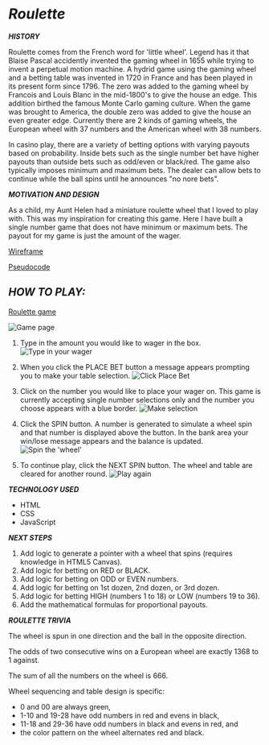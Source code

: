 # **_Roulette_**

**_HISTORY_**

Roulette comes from the French word for 'little wheel'. Legend has it that Blaise Pascal accidently invented the gaming wheel in 1655 while trying to invent a perpetual motion machine. A hydrid game using the gaming wheel and a betting table was invented in 1720 in France and has been played in its present form since 1796. The zero was added to the gaming wheel by Francois and Louis Blanc in the mid-1800's to give the house an edge. This addition birthed the famous Monte Carlo gaming culture. When the game was brought to America, the double zero was added to give the house an even greater edge. Currently there are 2 kinds of gaming wheels, the European wheel with 37 numbers and the American wheel with 38 numbers.

In casino play, there are a variety of betting options with varying payouts based on probability. Inside bets such as the single number bet have higher payouts than outside bets such as odd/even or black/red. The game also typically imposes minimum and maximum bets. The dealer can allow bets to continue while the ball spins until he announces "no nore bets".

**_MOTIVATION AND DESIGN_**

As a child, my Aunt Helen had a miniature roulette wheel that I loved to play with. This was my inspiration for creating this game. Here I have built a single number game that does not have minimum or maximum bets. The payout for my game is just the amount of the wager.

[Wireframe](https://wireframe.cc/pro/pp/3d912db8b264588)

[Pseudocode](https://docs.google.com/document/d/1SJwBhMl_dXjQCciWCenDWi_vRhLC5N65a3xe0IveJaM/edit?usp=sharing)


## **_HOW TO PLAY:_**

[Roulette game](https://bethsmith0623.github.io/Roulette/)


![Game page](https://i.imgur.com/Ip8WHov.png)


1. Type in the amount you would like to wager in the box.
![Type in your wager](https://i.imgur.com/OSWulYJ.png)

2. When you click the PLACE BET button a message appears prompting you to make your table selection.
![Click Place Bet](https://i.imgur.com/wKLwk7B.png)

3. Click on the number you would like to place your wager on. This game is currently accepting single number selections only and the number you choose appears with a blue border.
![Make selection](https://i.imgur.com/iZBbevW.png)

4. Click the SPIN button. A number is generated to simulate a wheel spin and that number is displayed above the button. In the bank area your win/lose message appears and the balance is updated. 
![Spin the 'wheel'](https://i.imgur.com/JuAO8fF.png)

5. To continue play, click the NEXT SPIN button. The wheel and table are cleared for another round.
![Play again](https://i.imgur.com/WQ1W5ke.png)


**_TECHNOLOGY USED_**

* HTML  
* CSS  
* JavaScript  


**_NEXT STEPS_**

1. Add logic to generate a pointer with a wheel that spins (requires knowledge in HTML5 Canvas).
2. Add logic for betting on RED or BLACK.
3. Add logic for betting on ODD or EVEN numbers.
4. Add logic for betting on 1st dozen, 2nd dozen, or 3rd dozen.
5. Add logic for betting HIGH (numbers 1 to 18) or LOW (numbers 19 to 36).
6. Add the mathematical formulas for proportional payouts.


**_ROULETTE TRIVIA_**

The wheel is spun in one direction and the ball in the opposite direction.

The odds of two consecutive wins on a European wheel are exactly 1368 to 1 against.

The sum of all the numbers on the wheel is 666.

Wheel sequencing and table design is specific:  
* 0 and 00 are always green,  
* 1-10 and 19-28 have odd numbers in red and evens in black,  
* 11-18 and 29-36 have odd numbers in black and evens in red, and  
* the color pattern on the wheel alternates red and black.